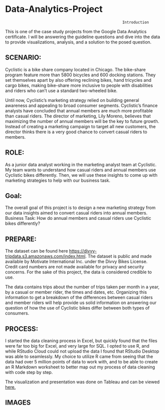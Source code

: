 # Data-Analytics-Project


                                                         Introduction
                                                         

This is one of the case study projects from the Google Data Analytics certificate. I will be answering the guideline questions and dive into the data to provide visualizations, analysis, and a solution to the posed question.



## **SCENARIO**: 
Cyclistic is a bike share company located in Chicago. The bike-share program feature more than 5800 bicycles and 600 docking stations. They set themselves apart by also offering reclining bikes, hand tricycles and cargo bikes, making bike-share more inclusive to people with disabilities and riders who can’t use a standard two-wheeled bike.

Until now, Cyclistic’s marketing strategy relied on building general awareness and appealing to broad consumer segments. Cyclistic’s finance analysts have concluded that annual members are much more profitable than casual riders. The director of marketing, Lily Moreno, believes that maximizing the number of annual members will be the key to future growth. Instead of creating a marketing campaign to target all new customers, the director thinks there is a very good chance to convert casual riders to members.




## **ROLE**: 
As a junior data analyst working in the marketing analyst team at Cyclistic. My team wants to understand how casual riders and annual members use Cyclistic bikes differently. Then, we will use these insights to come up with marketing strategies to help with our business task.



## **Goal**: 
The overall goal of this project is to design a new marketing strategy from our data insights aimed to convert casual riders into annual members.
Business Task: How do annual members and casual riders use Cyclistic bikes differently?




## **PREPARE**:
The dataset can be found here https://divvy-tripdata.s3.amazonaws.com/index.html. The dataset is public and made available by Motivate International Inc. under the Divvy Bikes License. Credit card numbers are not made available for privacy and security concerns. For the sake of this project, the data is considered credible to use. 

The data contains trips about the number of trips taken per month in a year, by a casual or member rider, the times and dates, etc. Organizing this information to get a breakdown of the differences between casual riders and member riders will help provide us solid information on answering our question of how the use of Cyclistic bikes differ between both types of consumers. 



## **PROCESS**:
I started the data cleaning process in Excel, but quickly found that the files were far too big for Excel, and very large for SQL. I opted to use R, and while RStudio Cloud could not upload the data I found that RStudio Desktop was able to seamlessly. My choice to utilize R came from seeing that the data had over 5 million points of data to work with, and to be able to create an R Markdown worksheet to better map out my process of data cleaning with code step by step. 



The visualization and presentation was done on Tableau and can be viewed [here.](https://public.tableau.com/app/profile/visan2980/viz/DataAnalyticsProjectDashboard/Story1#1)

## IMAGES
